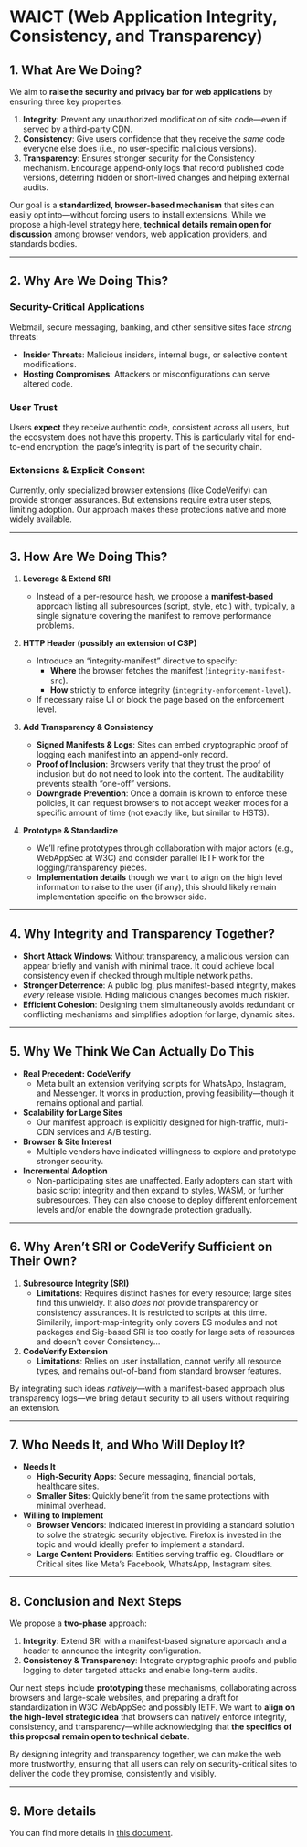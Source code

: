 # WAICT (Web Application Integrity, Consistency, and Transparency)

## 1. What Are We Doing?
We aim to **raise the security and privacy bar for web applications** by ensuring three key properties:

1. **Integrity**: Prevent any unauthorized modification of site code—even if served by a third-party CDN.  
2. **Consistency**: Give users confidence that they receive the *same* code everyone else does (i.e., no user-specific malicious versions).  
3. **Transparency**: Ensures stronger security for the Consistency mechanism. Encourage append-only logs that record published code versions, deterring hidden or short-lived changes and helping external audits.

Our goal is a **standardized, browser-based mechanism** that sites can easily opt into—without forcing users to install extensions. While we propose a high-level strategy here, **technical details remain open for discussion** among browser vendors, web application providers, and standards bodies.

---

## 2. Why Are We Doing This?
### Security-Critical Applications
Webmail, secure messaging, banking, and other sensitive sites face *strong* threats:
- **Insider Threats**: Malicious insiders, internal bugs, or selective content modifications.  
- **Hosting Compromises**: Attackers or misconfigurations can serve altered code.  

### User Trust
Users **expect** they receive authentic code, consistent across all users, but the ecosystem does not have this property. This is particularly vital for end-to-end encryption: the page’s integrity is part of the security chain.

### Extensions & Explicit Consent
Currently, only specialized browser extensions (like CodeVerify) can provide stronger assurances. But extensions require extra user steps, limiting adoption. Our approach makes these protections native and more widely available.

---

## 3. How Are We Doing This?
1. **Leverage & Extend SRI**  
   - Instead of a per-resource hash, we propose a **manifest-based** approach listing all subresources (script, style, etc.) with, typically, a single signature covering the manifest to remove performance problems.

2. **HTTP Header (possibly an extension of CSP)**  
   - Introduce an “integrity-manifest” directive to specify:  
     - **Where** the browser fetches the manifest (`integrity-manifest-src`).  
     - **How** strictly to enforce integrity (`integrity-enforcement-level`).  
   - If necessary raise UI or block the page based on the enforcement level.

3. **Add Transparency & Consistency**  
   - **Signed Manifests & Logs**: Sites can embed cryptographic proof of logging each manifest into an append-only record.  
   - **Proof of Inclusion**: Browsers verify that they trust the proof of inclusion but do not need to look into the content. The auditability prevents stealth “one-off” versions.
   - **Downgrade Prevention**: Once a domain is known to enforce these policies, it can request browsers to not accept weaker modes for a specific amount of time (not exactly like, but similar to HSTS).

4. **Prototype & Standardize**  
   - We’ll refine prototypes through collaboration with major actors (e.g., WebAppSec at W3C) and consider parallel IETF work for the logging/transparency pieces.  
   - **Implementation details** though we want to align on the high level information to raise to the user (if any), this should likely remain implementation specific on the browser side.

---

## 4. Why Integrity and Transparency Together?
- **Short Attack Windows**: Without transparency, a malicious version can appear briefly and vanish with minimal trace. It could achieve local consistency even if checked through multiple network paths.
- **Stronger Deterrence**: A public log, plus manifest-based integrity, makes *every* release visible. Hiding malicious changes becomes much riskier.  
- **Efficient Cohesion**: Designing them simultaneously avoids redundant or conflicting mechanisms and simplifies adoption for large, dynamic sites.

---

## 5. Why We Think We Can Actually Do This
- **Real Precedent: CodeVerify**  
  - Meta built an extension verifying scripts for WhatsApp, Instagram, and Messenger. It works in production, proving feasibility—though it remains optional and partial.
- **Scalability for Large Sites**  
  - Our manifest approach is explicitly designed for high-traffic, multi-CDN services and A/B testing.  
- **Browser & Site Interest**  
  - Multiple vendors have indicated willingness to explore and prototype stronger security.  
- **Incremental Adoption**  
  - Non-participating sites are unaffected. Early adopters can start with basic script integrity and then expand to styles, WASM, or further subresources. They can also choose to deploy different enforcement levels and/or enable the downgrade protection gradually.

---

## 6. Why Aren’t SRI or CodeVerify Sufficient on Their Own?
1. **Subresource Integrity (SRI)**  
   - **Limitations**: Requires distinct hashes for every resource; large sites find this unwieldy. It also *does not* provide transparency or consistency assurances. It is restricted to scripts at this time. Similarily, import-map-integrity only covers ES modules and not packages and Sig-based SRI is too costly for large sets of resources and doesn't cover Consistency...
2. **CodeVerify Extension**  
   - **Limitations**: Relies on user installation, cannot verify all resource types, and remains out-of-band from standard browser features.  

By integrating such ideas *natively*—with a manifest-based approach plus transparency logs—we bring default security to all users without requiring an extension.

---

## 7. Who Needs It, and Who Will Deploy It?
- **Needs It**  
  - **High-Security Apps**: Secure messaging, financial portals, healthcare sites.  
  - **Smaller Sites**: Quickly benefit from the same protections with minimal overhead.
- **Willing to Implement**  
  - **Browser Vendors**: Indicated interest in providing a standard solution to solve the strategic security objective. Firefox is invested in the topic and would ideally prefer to implement a standard.
  - **Large Content Providers**: Entities serving traffic eg. Cloudflare or Critical sites like Meta’s Facebook, WhatsApp, Instagram sites.

---

## 8. Conclusion and Next Steps
We propose a **two-phase** approach:  
1. **Integrity**: Extend SRI with a manifest-based signature approach and a header to announce the integrity configuration.  
2. **Consistency & Transparency**: Integrate cryptographic proofs and public logging to deter targeted attacks and enable long-term audits.

Our next steps include **prototyping** these mechanisms, collaborating across browsers and large-scale websites, and preparing a draft for standardization in W3C WebAppSec and possibly IETF. We want to **align on the high-level strategic idea** that browsers can natively enforce integrity, consistency, and transparency—while acknowledging that **the specifics of this proposal remain open to technical debate**.

By designing integrity and transparency together, we can make the web more trustworthy, ensuring that all users can rely on security-critical sites to deliver the code they promise, consistently and visibly.

---

## 9. More details

You can find more details in [this document](https://docs.google.com/document/d/16-cvBkWYrKlZHXkWRFvKGEifdcMthUfv-LxIbg6bx2o).

